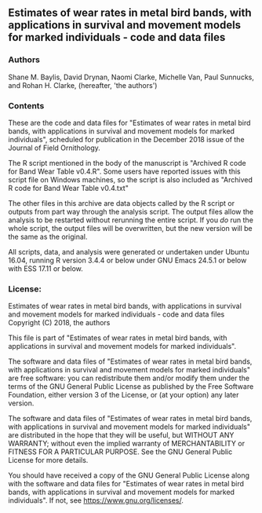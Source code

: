 ## Estimates of wear rates in metal bird bands, with applications in survival and movement models for marked individuals - code and data files

### Authors

Shane M. Baylis, 
David Drynan, 
Naomi Clarke, 
Michelle Van, 
Paul Sunnucks, and 
Rohan H. Clarke,
(hereafter, 'the authors')


### Contents

These are the code and data files for "Estimates of wear rates in metal bird bands, with applications in survival and movement models for marked individuals", scheduled for publication in the December 2018 issue of the Journal of Field Ornithology.

The R script mentioned in the body of the manuscript is "Archived R code for Band Wear Table v0.4.R". Some users have reported issues with this script file on Windows machines, so the script is also included as "Archived R code for Band Wear Table v0.4.txt"

The other files in this archive are data objects called by the R script or outputs from part way through the analysis script. The output files allow the analysis to be restarted without rerunning the entire script. If you *do* run the whole script, the output files will be overwritten, but the new version will be the same as the original.

All scripts, data, and analysis were generated or undertaken under Ubuntu 16.04, running R version 3.4.4 or below under GNU Emacs 24.5.1 or below with ESS 17.11 or below.


### License: 

Estimates of wear rates in metal bird bands, with applications in survival and movement models for marked individuals - code and data files
Copyright (C) 2018, the authors

This file is part of "Estimates of wear rates in metal bird bands, with applications in survival and movement models for marked individuals".

The software and data files of "Estimates of wear rates in metal bird bands, with applications in survival and movement models for marked individuals" are free software: you can redistribute them and/or modify them under the terms of the GNU General Public License as published by the Free Software Foundation, either version 3 of the License, or (at your option) any later version.

The software and data files of "Estimates of wear rates in metal bird bands, with applications in survival and movement models for marked individuals" are distributed in the hope that they will be useful, but WITHOUT ANY WARRANTY; without even the implied warranty of MERCHANTABILITY or FITNESS FOR A PARTICULAR PURPOSE.  See the GNU General Public License for more details.

You should have received a copy of the GNU General Public License along with the software and data files for "Estimates of wear rates in metal bird bands, with applications in survival and movement models for marked individuals".  If not, see <https://www.gnu.org/licenses/>.
